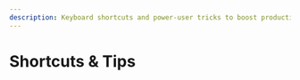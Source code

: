 ```yaml
---
description: Keyboard shortcuts and power‑user tricks to boost productivity.
---
```


# Shortcuts & Tips

